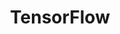 ---
title: "TensorFlow"
chapter: true
weight: 3
description: We will start by setting up your AWS account to develop robot applications with AWS RoboMaker. 
---